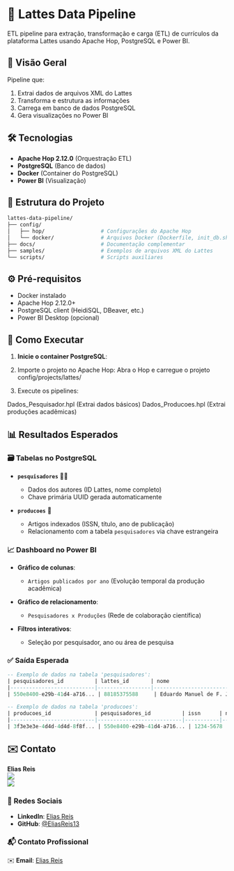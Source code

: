 # 🚀 Lattes Data Pipeline

ETL pipeline para extração, transformação e carga (ETL) de currículos da plataforma Lattes usando Apache Hop, PostgreSQL e Power BI.

## 📌 Visão Geral
Pipeline que:
1. Extrai dados de arquivos XML do Lattes
2. Transforma e estrutura as informações
3. Carrega em banco de dados PostgreSQL
4. Gera visualizações no Power BI

## 🛠️ Tecnologias
- **Apache Hop 2.12.0** (Orquestração ETL)
- **PostgreSQL** (Banco de dados)
- **Docker** (Container do PostgreSQL)
- **Power BI** (Visualização)

## 📂 Estrutura do Projeto

```bash
lattes-data-pipeline/
├── config/
│   ├── hop/                  # Configurações do Apache Hop
│   └── docker/               # Arquivos Docker (Dockerfile, init_db.sh)
├── docs/                     # Documentação complementar
├── samples/                  # Exemplos de arquivos XML do Lattes
└── scripts/                  # Scripts auxiliares
```

## ⚙️ Pré-requisitos
- Docker instalado
- Apache Hop 2.12.0+
- PostgreSQL client (HeidiSQL, DBeaver, etc.)
- Power BI Desktop (opcional)

## 🚀 Como Executar
1. **Inicie o container PostgreSQL**:

2. Importe o projeto no Apache Hop:
  Abra o Hop e carregue o projeto config/projects/lattes/

3. Execute os pipelines:

  Dados_Pesquisador.hpl (Extrai dados básicos)
  Dados_Producoes.hpl (Extrai produções acadêmicas)

## 📊 Resultados Esperados  

### 🗃️ **Tabelas no PostgreSQL**  
- **`pesquisadores`** 👩🔬  
  - Dados dos autores (ID Lattes, nome completo)  
  - Chave primária UUID gerada automaticamente  

- **`producoes`** 📑  
  - Artigos indexados (ISSN, título, ano de publicação)  
  - Relacionamento com a tabela `pesquisadores` via chave estrangeira  

### 📈 **Dashboard no Power BI**  
- **Gráfico de colunas**:  
  - `Artigos publicados por ano` (Evolução temporal da produção acadêmica)  

- **Gráfico de relacionamento**:  
  - `Pesquisadores x Produções` (Rede de colaboração científica)  

- **Filtros interativos**:  
  - Seleção por pesquisador, ano ou área de pesquisa  

### ✅ **Saída Esperada**  
```sql  
-- Exemplo de dados na tabela 'pesquisadores':  
| pesquisadores_id          | lattes_id       | nome                     |  
|---------------------------|-----------------|--------------------------|  
| 550e8400-e29b-41d4-a716... | 88185375588     | Eduardo Manuel de F. Jorge|  

-- Exemplo de dados na tabela 'producoes':  
| producoes_id              | pesquisadores_id          | issn      | nome_artigo              | ano_artigo |  
|---------------------------|---------------------------|-----------|--------------------------|------------|  
| 3f3e3e3e-4d4d-4d4d-8f8f... | 550e8400-e29b-41d4-a716... | 1234-5678 | Análise de Dados com Hop  | 2023       |
```

## ✉️ Contato  

**Elias Reis**  
[<img src="https://img.shields.io/badge/LinkedIn-0077B5?style=for-the-badge&logo=linkedin&logoColor=white">](https://www.linkedin.com/in/elias-reis-/)  
[<img src="https://img.shields.io/badge/Gmail-D14836?style=for-the-badge&logo=gmail&logoColor=white">](mailto:eliasreis1704@gmail.com)  

### 📍 **Redes Sociais**  
- **LinkedIn**: [Elias Reis](https://www.linkedin.com/in/elias-reis-/) 
- **GitHub**: [@EliasReis13](https://github.com/EliasReis13)  

### 📬 **Contato Profissional**  
✉️ **Email**: [Elias Reis](mailto:eliasreis1704@gmail.com)  
